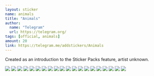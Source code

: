 ```yaml
---
layout: sticker
name: animals
title: "Animals"
author:
  name: "Telegram"
  url: https://telegram.org/
tags: [official, animals]
amount: 20
link: https://telegram.me/addstickers/Animals
---
```


<p>Created as an introduction to the Sticker Packs feature, artist unknown.</p>

<div class="stickers">
  <div class="stickers-preview">
    <img src="{{ site.baseurl }}/public/stickers/{{ page.name }}/1.png" />
    <img src="{{ site.baseurl }}/public/stickers/{{ page.name }}/2.png" />
    <img src="{{ site.baseurl }}/public/stickers/{{ page.name }}/3.png" />
    <img src="{{ site.baseurl }}/public/stickers/{{ page.name }}/4.png" />
    <img src="{{ site.baseurl }}/public/stickers/{{ page.name }}/5.png" />
    <img src="{{ site.baseurl }}/public/stickers/{{ page.name }}/6.png" />
    <img src="{{ site.baseurl }}/public/stickers/{{ page.name }}/7.png" />
    <img src="{{ site.baseurl }}/public/stickers/{{ page.name }}/8.png" />
    <img src="{{ site.baseurl }}/public/stickers/{{ page.name }}/9.png" />
    <img src="{{ site.baseurl }}/public/stickers/{{ page.name }}/10.png" />
    <img src="{{ site.baseurl }}/public/stickers/{{ page.name }}/11.png" />
    <img src="{{ site.baseurl }}/public/stickers/{{ page.name }}/12.png" />
    <img src="{{ site.baseurl }}/public/stickers/{{ page.name }}/13.png" />
    <img src="{{ site.baseurl }}/public/stickers/{{ page.name }}/14.png" />
    <img src="{{ site.baseurl }}/public/stickers/{{ page.name }}/15.png" />
    <img src="{{ site.baseurl }}/public/stickers/{{ page.name }}/16.png" />
    <img src="{{ site.baseurl }}/public/stickers/{{ page.name }}/17.png" />
    <img src="{{ site.baseurl }}/public/stickers/{{ page.name }}/18.png" />
    <img src="{{ site.baseurl }}/public/stickers/{{ page.name }}/19.png" />
    <img src="{{ site.baseurl }}/public/stickers/{{ page.name }}/20.png" />
  </div>
</div>
